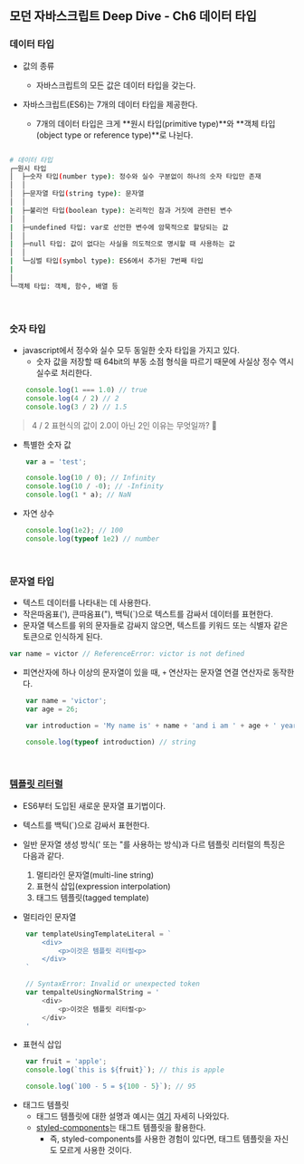 ## 모던 자바스크립트 Deep Dive - Ch6 데이터 타입
### 데이터 타입
- 값의 종류
    - 자바스크립트의 모든 값은 데이터 타입을 갖는다.

- 자바스크립트(ES6)는 7개의 데이터 타입을 제공한다.
    - 7개의 데이터 타입은 크게 **원시 타입(primitive type)**와 **객체 타입(object type or reference type)**로 나뉜다.

```bash

# 데이터 타입
┌─원시 타입
│  ├─숫자 타입(number type): 정수와 실수 구분없이 하나의 숫자 타입만 존재
│  │
│  ├─문자열 타입(string type): 문자열
│  │
|  ├─불리언 타입(boolean type): 논리적인 참과 거짓에 관련된 변수
│  │
|  ├─undefined 타입: var로 선언한 변수에 암묵적으로 할당되는 값
│  │
|  ├─null 타입: 값이 없다는 사실을 의도적으로 명시할 때 사용하는 값
│  │
|  └─심벌 타입(symbol type): ES6에서 추가된 7번째 타입
|
│
└─객체 타입: 객체, 함수, 배열 등
```

<br>

### 숫자 타입
- javascript에서 정수와 실수 모두 동일한 숫자 타입을 가지고 있다.
    - 숫자 값을 저장할 때 64bit의 부동 소점 형식을 따르기 때문에 사실상 정수 역시 실수로 처리한다.

```javascript
    console.log(1 === 1.0) // true
    console.log(4 / 2) // 2
    console.log(3 / 2) // 1.5
```

> 4 / 2 표현식의 값이 2.0이 아닌 2인 이유는 무엇일까? 🤔 

- 특별한 숫자 값
```javascript
    var a = 'test';

    console.log(10 / 0); // Infinity
    console.log(10 / -0); // -Infinity
    console.log(1 * a); // NaN
```

- 자연 상수
```javascript
    console.log(1e2); // 100
    console.log(typeof 1e2) // number
```

<br>

### 문자열 타입
- 텍스트 데이터를 나타내는 데 사용한다.
- 작은따옴표('), 큰따옴표("), 백틱(`)으로 텍스트를 감싸서 데이터를 표현한다.
- 문자열 텍스트를 위의 문자들로 감싸지 않으면, 텍스트를 키워드 또는 식별자 같은 토큰으로 인식하게 된다.

```javascript
var name = victor // ReferenceError: victor is not defined
```

- 피연산자에 하나 이상의 문자열이 있을 때, `+` 연산자는 문자열 연결 연산자로 동작한다.

```javascript
    var name = 'victor';
    var age = 26;

    var introduction = 'My name is' + name + 'and i am ' + age + ' years old.';

    console.log(typeof introduction) // string
```

<br>

### [템플릿 리터럴](https://developer.mozilla.org/ko/docs/Web/JavaScript/Reference/Template_literals)
- ES6부터 도입된 새로운 문자열 표기법이다.
- 텍스트를 백틱(`)으로 감싸서 표현한다.
- 일반 문자열 생성 방식(' 또는 "를 사용하는 방식)과 다르 템플릿 리터럴의 특징은 다음과 같다.
    1. 멀티라인 문자열(multi-line string)
    2. 표현식 삽입(expression interpolation)
    3. 태그드 템플릿(tagged template)

- 멀티라인 문자열
```javascript
    var templateUsingTemplateLiteral = `
        <div>
            <p>이것은 템플릿 리터럴<p>
        </div>
    `

    // SyntaxError: Invalid or unexpected token
    var tempalteUsingNormalString = '
        <div>
            <p>이것은 템플릿 리터럴<p>
        </div>
    '
```

- 표현식 삽입
```javascript
    var fruit = 'apple';
    console.log(`this is ${fruit}`); // this is apple

    console.log(`100 - 5 = ${100 - 5}`); // 95
```

- 태그드 템플릿
    - 태그드 템플릿에 대한 설명과 예시는 [여기](https://mygumi.tistory.com/395) 자세히 나와있다.
    - [styled-components](https://styled-components.com)는 태그트 템플릿을 활용한다.
        - 즉, styled-components를 사용한 경험이 있다면, 태그트 템플릿을 자신도 모르게 사용한 것이다.
